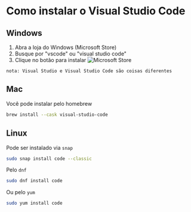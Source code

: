# Como instalar o Visual Studio Code

## Windows

1. Abra a loja do Windows (Microsoft Store)
1. Busque por "vscode" ou "visual studio code"
1. Clique no botão para instalar ![Microsoft Store](https://external-content.duckduckgo.com/iu/?u=https%3A%2F%2Fwww.minitool.com%2Fimages%2Fuploads%2Fnews%2F2022%2F09%2Fvisual-studio-code-download-install%2Fvisual-studio-code-download-install-1.png&f=1&nofb=1&ipt=6d7d257ab5e9b8b4b1b2020e0e297120fca061ea4698c3005bc6b4153795dc76&ipo=images)

`nota: Visual Studio e Visual Studio Code são coisas diferentes`

## Mac

Você pode instalar pelo homebrew

```sh
brew install --cask visual-studio-code
```

## Linux

Pode ser instalado via `snap`

```sh
sudo snap install code --classic
```

Pelo `dnf`

```sh
sudo dnf install code
```

Ou pelo `yum`

```sh
sudo yum install code
```
